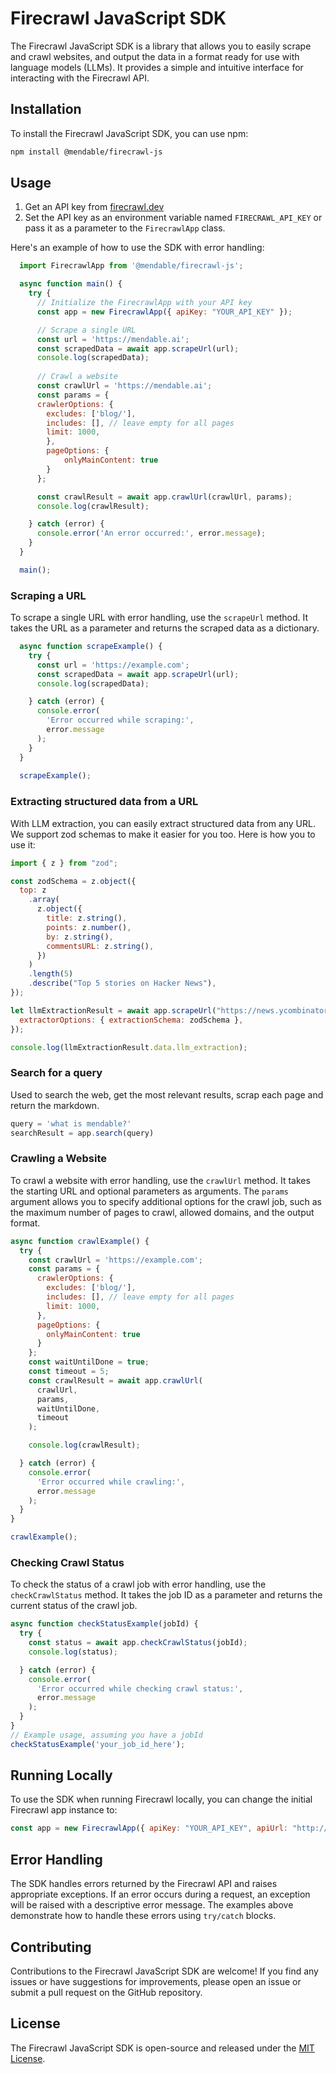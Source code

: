 # Firecrawl JavaScript SDK

The Firecrawl JavaScript SDK is a library that allows you to easily scrape and crawl websites, and output the data in a format ready for use with language models (LLMs). It provides a simple and intuitive interface for interacting with the Firecrawl API.

## Installation

To install the Firecrawl JavaScript SDK, you can use npm:

```bash
npm install @mendable/firecrawl-js
```

## Usage

1. Get an API key from [firecrawl.dev](https://firecrawl.dev)
2. Set the API key as an environment variable named `FIRECRAWL_API_KEY` or pass it as a parameter to the `FirecrawlApp` class.


Here's an example of how to use the SDK with error handling:

```js
  import FirecrawlApp from '@mendable/firecrawl-js';

  async function main() {
    try {
      // Initialize the FirecrawlApp with your API key
      const app = new FirecrawlApp({ apiKey: "YOUR_API_KEY" });

      // Scrape a single URL
      const url = 'https://mendable.ai';
      const scrapedData = await app.scrapeUrl(url);
      console.log(scrapedData);
      
      // Crawl a website
      const crawlUrl = 'https://mendable.ai';
      const params = {
      crawlerOptions: {
        excludes: ['blog/'],
        includes: [], // leave empty for all pages 
        limit: 1000,
        },
        pageOptions: {
            onlyMainContent: true
        }
      };

      const crawlResult = await app.crawlUrl(crawlUrl, params);
      console.log(crawlResult);

    } catch (error) {
      console.error('An error occurred:', error.message);
    }
  }

  main();
```

### Scraping a URL

To scrape a single URL with error handling, use the `scrapeUrl` method. It takes the URL as a parameter and returns the scraped data as a dictionary.

```js
  async function scrapeExample() {
    try {
      const url = 'https://example.com';
      const scrapedData = await app.scrapeUrl(url);
      console.log(scrapedData);

    } catch (error) {
      console.error(
        'Error occurred while scraping:',
        error.message
      );
    }
  }
  
  scrapeExample();
```

### Extracting structured data from a URL

With LLM extraction, you can easily extract structured data from any URL. We support zod schemas to make it easier for you too. Here is how you to use it:

```js
import { z } from "zod";

const zodSchema = z.object({
  top: z
    .array(
      z.object({
        title: z.string(),
        points: z.number(),
        by: z.string(),
        commentsURL: z.string(),
      })
    )
    .length(5)
    .describe("Top 5 stories on Hacker News"),
});

let llmExtractionResult = await app.scrapeUrl("https://news.ycombinator.com", {
  extractorOptions: { extractionSchema: zodSchema },
});

console.log(llmExtractionResult.data.llm_extraction);
```

### Search for a query

Used to search the web, get the most relevant results, scrap each page and return the markdown.

```js
query = 'what is mendable?'
searchResult = app.search(query)
```

### Crawling a Website

To crawl a website with error handling, use the `crawlUrl` method. It takes the starting URL and optional parameters as arguments. The `params` argument allows you to specify additional options for the crawl job, such as the maximum number of pages to crawl, allowed domains, and the output format.

```js
async function crawlExample() {
  try {
    const crawlUrl = 'https://example.com';
    const params = {
      crawlerOptions: {
        excludes: ['blog/'],
        includes: [], // leave empty for all pages
        limit: 1000,
      },
      pageOptions: {
        onlyMainContent: true
      }
    };
    const waitUntilDone = true;
    const timeout = 5;
    const crawlResult = await app.crawlUrl(
      crawlUrl,
      params,
      waitUntilDone,
      timeout
    );

    console.log(crawlResult);

  } catch (error) {
    console.error(
      'Error occurred while crawling:',
      error.message
    );
  }
}

crawlExample();
```


### Checking Crawl Status

To check the status of a crawl job with error handling, use the `checkCrawlStatus` method. It takes the job ID as a parameter and returns the current status of the crawl job.

```js
async function checkStatusExample(jobId) {
  try {
    const status = await app.checkCrawlStatus(jobId);
    console.log(status);

  } catch (error) {
    console.error(
      'Error occurred while checking crawl status:',
      error.message
    );
  }
}
// Example usage, assuming you have a jobId
checkStatusExample('your_job_id_here');
```

## Running Locally
To use the SDK when running Firecrawl locally, you can change the initial Firecrawl app instance to:
```js
const app = new FirecrawlApp({ apiKey: "YOUR_API_KEY", apiUrl: "http://localhost:3002" });
```

## Error Handling

The SDK handles errors returned by the Firecrawl API and raises appropriate exceptions. If an error occurs during a request, an exception will be raised with a descriptive error message. The examples above demonstrate how to handle these errors using `try/catch` blocks.

## Contributing

Contributions to the Firecrawl JavaScript SDK are welcome! If you find any issues or have suggestions for improvements, please open an issue or submit a pull request on the GitHub repository.

## License

The Firecrawl JavaScript SDK is open-source and released under the [MIT License](https://opensource.org/licenses/MIT).
